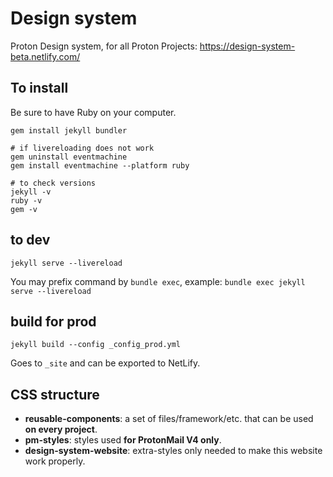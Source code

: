 # Design system

Proton Design system, for all Proton Projects: https://design-system-beta.netlify.com/ 


## To install

Be sure to have Ruby on your computer.

```
gem install jekyll bundler

# if livereloading does not work
gem uninstall eventmachine
gem install eventmachine --platform ruby

# to check versions
jekyll -v
ruby -v
gem -v

```

## to dev

```
jekyll serve --livereload
```

You may prefix command by `bundle exec`, example: `bundle exec jekyll serve --livereload`

## build for prod

```
jekyll build --config _config_prod.yml
```

Goes to `_site` and can be exported to NetLify.

## CSS structure

- __reusable-components__: a set of files/framework/etc. that can be used __on every project__.
- __pm-styles__: styles used __for ProtonMail V4 only__.</li>
- __design-system-website__: extra-styles only needed to make this website work properly.
